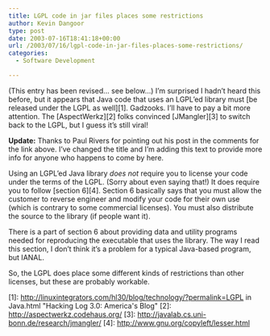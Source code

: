 ```yaml
---
title: LGPL code in jar files places some restrictions
author: Kevin Dangoor
type: post
date: 2003-07-16T18:41:18+00:00
url: /2003/07/16/lgpl-code-in-jar-files-places-some-restrictions/
categories:
  - Software Development

---
```

(This entry has been revised&#8230; see below&#8230;) I&#8217;m surprised I hadn&#8217;t heard this before, but it appears that Java code that uses an LGPL&#8217;ed library must [be released under the LGPL as well][1]. Gadzooks. I&#8217;ll have to pay a bit more attention. The [AspectWerkz][2] folks convinced [JMangler][3] to switch back to the LGPL, but I guess it&#8217;s still viral!

**Update:** Thanks to Paul Rivers for pointing out his post in the comments for the link above. I&#8217;ve changed the title and I&#8217;m adding this text to provide more info for anyone who happens to come by here.

Using an LGPL&#8217;ed Java library _does not_ require you to license your code under the terms of the LGPL. (Sorry about even saying that!) It does require you to follow [section 6][4]. Section 6 basically says that you must allow the customer to reverse engineer and modify your code for their own use (which is contrary to some commercial licenses). You must also distribute the source to the library (if people want it).

There is a part of section 6 about providing data and utility programs needed for reproducing the executable that uses the library. The way I read this section, I don&#8217;t think it&#8217;s a problem for a typical Java-based program, but IANAL.

So, the LGPL does place some different kinds of restrictions than other licenses, but these are probably workable.

 [1]: http://linuxintegrators.com/hl30/blog/technology/?permalink=LGPL in Java.html "Hacking Log 3.0: America's Blog"
 [2]: http://aspectwerkz.codehaus.org/
 [3]: http://javalab.cs.uni-bonn.de/research/jmangler/
 [4]: http://www.gnu.org/copyleft/lesser.html